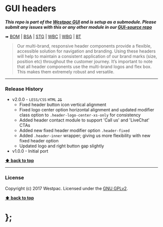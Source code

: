 GUI headers
===========

***This repo is part of the [Westpac GUI](http://gel.westpacgroup.com.au/GUI/) and is setup as a submodule. Please submit any issues with this or any other
module in our [GUI-source repo](https://github.com/WestpacCXTeam/GUI-source/issues)***

➠
[BOM](http://westpaccxteam.github.io/GUI-headers/tests/BOM/) |
[BSA](http://westpaccxteam.github.io/GUI-headers/tests/BSA/) |
[STG](http://westpaccxteam.github.io/GUI-headers/tests/STG/) |
[WBC](http://westpaccxteam.github.io/GUI-headers/tests/WBC/) |
[WBG](http://westpaccxteam.github.io/GUI-headers/tests/WBG/) |
[BT](http://westpaccxteam.github.io/GUI-headers/tests/BT/)

> Our multi-brand, responsive header components provide a flexible, accessible solution for navigation and branding. Using these headers will help to maintain a consistent application of our brand marks (size, position etc) throughout the customer journey. It’s important to note that all header components use the multi-brand logos and flex box. This makes them extremely robust and versatile.

----------------------------------------------------------------------------------------------------------------------------------------------------------------


### Release History

* v2.0.0 - `LESS/CSS` `HTML` ~~`JS`~~
	* Fixed header button icon vertical alignment
	* Fixed logo center option horizontal alignment and updated modifier class option to `.header-logo-center-xs-only` for consistency
	* Added header contact module to support 'Call us' and 'LiveChat' CTAs
	* Added new fixed header modifier option `.header-fixed`
	* Added `.header-inner` wrapper; giving us more flexibility with new fixed header option
	* Updated logo and right button gap slightly
* v1.0.0 - Initial port

**[⬆ back to top](#content)**


----------------------------------------------------------------------------------------------------------------------------------------------------------------


### License

Copyright (c) 2017 Westpac. Licensed under the [GNU GPLv2](https://raw.githubusercontent.com/WestpacCXTeam/GUI-headers/master/LICENSE).

**[⬆ back to top](#content)**

# };